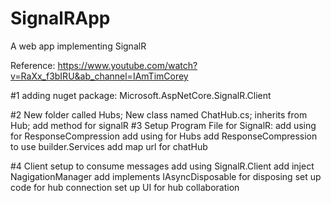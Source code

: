 # SignalRApp
A web app implementing SignalR


Reference: https://www.youtube.com/watch?v=RaXx_f3bIRU&ab_channel=IAmTimCorey

#1
adding nuget package: Microsoft.AspNetCore.SignalR.Client

#2
New folder called Hubs;
New class named ChatHub.cs; inherits from Hub; add method for signalR
#3
Setup Program File for SignalR:
    add using for ResponseCompression
    add using for Hubs
    add ResponseCompression to use builder.Services
    add map url for chatHub

#4
Client setup to consume messages
    add using SignalR.Client
    add inject NagigationManager
    add implements IAsyncDisposable for disposing
    set up code for hub connection
    set up UI for hub collaboration
